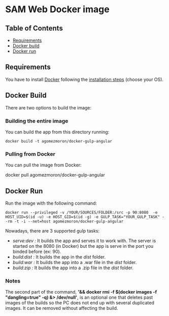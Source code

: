 # SAM Web Docker image

## Table of Contents
  - [Requirements](#requirements)
  - [Docker build](#docker-build)
  - [Docker run](#docker-run)

## Requirements

You have to install [Docker](https://www.docker.com/) following the [installation steps](https://docs.docker.com/engine/installation/) (choose your OS).

## Docker Build

There are two options to build the image:

### Building the entire image

You can build the app from this directory running:

```
docker build -t agomezmoron/docker-gulp-angular
```

### Pulling from Docker

You can pull the image from Docker:

docker pull agomezmoron/docker-gulp-angular

## Docker Run

Run the image with the following command:

```
docker run --privileged -v /YOUR/SOURCES/FOLDER:/src -p 90:8080  -e HOST_UID=$(id -u) -e HOST_GID=$(id -g) -e GULP_TASK="YOUR_GULP_TASK" --rm -t -i --net=host agomezmoron/docker-gulp-angular
```

Nowadays, there are 3 supported gulp tasks:

 * *serve:dev :* It builds the app and serves it to work with. The server is started on the 8080 (in Docker) but the app is serve in the port you binded before (ex: 90).
 * *build:dist :* It builds the app in the *dist* folder.
 * *build:war :* It builds the app into a .war file in the *dist* folder.
 * *build:zip :* It builds the app into a .zip file in the *dist* folder.

### Notes

The second part of the command, **'&& docker rmi -f $(docker images -f "dangling=true" -q) &> /dev/null'**, is an optional one that deletes past images of the builds so the PC does not end up with several duplicated images. It can be removed without affecting the build.
